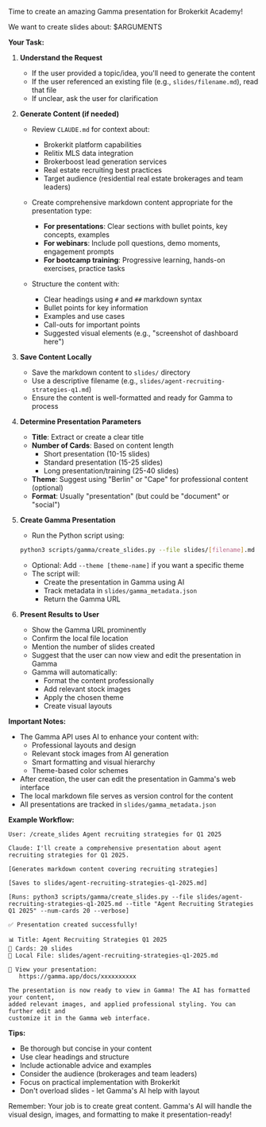 Time to create an amazing Gamma presentation for Brokerkit Academy!

We want to create slides about:
$ARGUMENTS

**Your Task:**

1. **Understand the Request**
   - If the user provided a topic/idea, you'll need to generate the content
   - If the user referenced an existing file (e.g., `slides/filename.md`), read that file
   - If unclear, ask the user for clarification

2. **Generate Content (if needed)**
   - Review `CLAUDE.md` for context about:
     - Brokerkit platform capabilities
     - Relitix MLS data integration
     - Brokerboost lead generation services
     - Real estate recruiting best practices
     - Target audience (residential real estate brokerages and team leaders)

   - Create comprehensive markdown content appropriate for the presentation type:
     - **For presentations**: Clear sections with bullet points, key concepts, examples
     - **For webinars**: Include poll questions, demo moments, engagement prompts
     - **For bootcamp training**: Progressive learning, hands-on exercises, practice tasks

   - Structure the content with:
     - Clear headings using `#` and `##` markdown syntax
     - Bullet points for key information
     - Examples and use cases
     - Call-outs for important points
     - Suggested visual elements (e.g., "screenshot of dashboard here")

3. **Save Content Locally**
   - Save the markdown content to `slides/` directory
   - Use a descriptive filename (e.g., `slides/agent-recruiting-strategies-q1.md`)
   - Ensure the content is well-formatted and ready for Gamma to process

4. **Determine Presentation Parameters**
   - **Title**: Extract or create a clear title
   - **Number of Cards**: Based on content length
     - Short presentation (10-15 slides)
     - Standard presentation (15-25 slides)
     - Long presentation/training (25-40 slides)
   - **Theme**: Suggest using "Berlin" or "Cape" for professional content (optional)
   - **Format**: Usually "presentation" (but could be "document" or "social")

5. **Create Gamma Presentation**
   - Run the Python script using:
   ```bash
   python3 scripts/gamma/create_slides.py --file slides/[filename].md --title "[Title]" --num-cards [number] --verbose
   ```
   - Optional: Add `--theme [theme-name]` if you want a specific theme
   - The script will:
     - Create the presentation in Gamma using AI
     - Track metadata in `slides/gamma_metadata.json`
     - Return the Gamma URL

6. **Present Results to User**
   - Show the Gamma URL prominently
   - Confirm the local file location
   - Mention the number of slides created
   - Suggest that the user can now view and edit the presentation in Gamma
   - Gamma will automatically:
     - Format the content professionally
     - Add relevant stock images
     - Apply the chosen theme
     - Create visual layouts

**Important Notes:**
- The Gamma API uses AI to enhance your content with:
  - Professional layouts and design
  - Relevant stock images from AI generation
  - Smart formatting and visual hierarchy
  - Theme-based color schemes
- After creation, the user can edit the presentation in Gamma's web interface
- The local markdown file serves as version control for the content
- All presentations are tracked in `slides/gamma_metadata.json`

**Example Workflow:**

```
User: /create_slides Agent recruiting strategies for Q1 2025

Claude: I'll create a comprehensive presentation about agent recruiting strategies for Q1 2025.

[Generates markdown content covering recruiting strategies]

[Saves to slides/agent-recruiting-strategies-q1-2025.md]

[Runs: python3 scripts/gamma/create_slides.py --file slides/agent-recruiting-strategies-q1-2025.md --title "Agent Recruiting Strategies Q1 2025" --num-cards 20 --verbose]

✅ Presentation created successfully!

📊 Title: Agent Recruiting Strategies Q1 2025
🎴 Cards: 20 slides
📄 Local File: slides/agent-recruiting-strategies-q1-2025.md

🔗 View your presentation:
   https://gamma.app/docs/xxxxxxxxxx

The presentation is now ready to view in Gamma! The AI has formatted your content,
added relevant images, and applied professional styling. You can further edit and
customize it in the Gamma web interface.
```

**Tips:**
- Be thorough but concise in your content
- Use clear headings and structure
- Include actionable advice and examples
- Consider the audience (brokerages and team leaders)
- Focus on practical implementation with Brokerkit
- Don't overload slides - let Gamma's AI help with layout

Remember: Your job is to create great content. Gamma's AI will handle the visual design, images, and formatting to make it presentation-ready!
